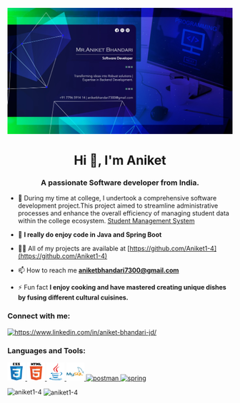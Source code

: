 ![Design and Development](https://github.com/Aniket1-4/Aniket1-4/blob/main/WhatsApp%20Image%202023-08-18%20at%206.14.05%20PM.jpeg)
<h1 align="center">Hi 👋, I'm Aniket</h1>
<h3 align="center">A passionate Software developer from India.</h3>

- 🔭 During my time at college, I undertook a comprehensive software development project.This project aimed to streamline administrative processes and enhance the overall efficiency of managing student data within the college ecosystem. [Student Management System](https://github.com/Aniket1-4/Projects/tree/main/students)

- 🌱 **I really do enjoy code in Java and Spring Boot**

- 👨‍💻 All of my projects are available at [https://github.com/Aniket1-4](https://github.com/Aniket1-4)

- 📫 How to reach me **aniketbhandari7300@gmail.com**

- ⚡ Fun fact **I enjoy cooking and have mastered creating unique dishes by fusing different cultural cuisines.**

<h3 align="left">Connect with me:</h3>
<p align="left">
<a href="https://linkedin.com/in/https://www.linkedin.com/in/aniket-bhandari-jd/" target="blank"><img align="center" src="https://raw.githubusercontent.com/rahuldkjain/github-profile-readme-generator/master/src/images/icons/Social/linked-in-alt.svg" alt="https://www.linkedin.com/in/aniket-bhandari-jd/" height="30" width="40" /></a>
</p>

<h3 align="left">Languages and Tools:</h3>
<p align="left"> <a href="https://www.w3schools.com/css/" target="_blank" rel="noreferrer"> <img src="https://raw.githubusercontent.com/devicons/devicon/master/icons/css3/css3-original-wordmark.svg" alt="css3" width="40" height="40"/> </a> <a href="https://www.w3.org/html/" target="_blank" rel="noreferrer"> <img src="https://raw.githubusercontent.com/devicons/devicon/master/icons/html5/html5-original-wordmark.svg" alt="html5" width="40" height="40"/> </a> <a href="https://www.java.com" target="_blank" rel="noreferrer"> <img src="https://raw.githubusercontent.com/devicons/devicon/master/icons/java/java-original.svg" alt="java" width="40" height="40"/> </a> <a href="https://www.mysql.com/" target="_blank" rel="noreferrer"> <img src="https://raw.githubusercontent.com/devicons/devicon/master/icons/mysql/mysql-original-wordmark.svg" alt="mysql" width="40" height="40"/> </a> <a href="https://postman.com" target="_blank" rel="noreferrer"> <img src="https://www.vectorlogo.zone/logos/getpostman/getpostman-icon.svg" alt="postman" width="40" height="40"/> </a> <a href="https://spring.io/" target="_blank" rel="noreferrer"> <img src="https://www.vectorlogo.zone/logos/springio/springio-icon.svg" alt="spring" width="40" height="40"/> </a> </p>

<p><img align="left" src="https://github-readme-stats.vercel.app/api/top-langs?username=aniket1-4&show_icons=true&locale=en&layout=compact" alt="aniket1-4" /></p>

<p>&nbsp;<img align="center" src="https://github-readme-stats.vercel.app/api?username=aniket1-4&show_icons=true&locale=en" alt="aniket1-4" /></p>
